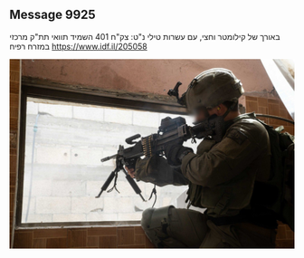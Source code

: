 ## Message 9925

באורך של קילומטר וחצי, עם עשרות טילי נ"ט:
צק"ח 401 השמיד תוואי תת"ק מרכזי במזרח רפיח
https://www.idf.il/205058

![Photo](9925/9925_photo.jpg)
